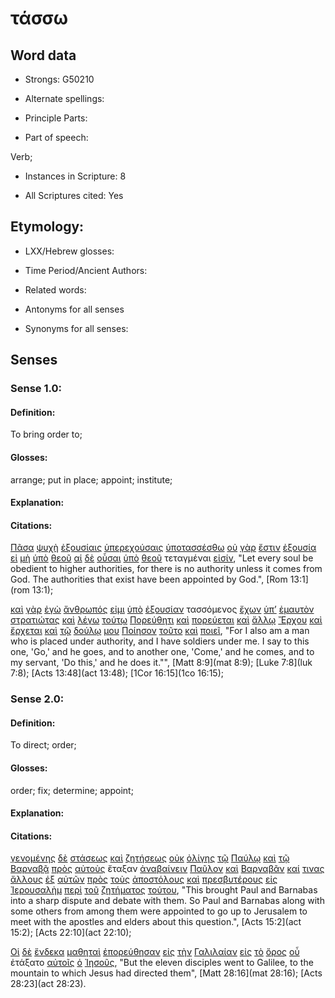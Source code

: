 # τάσσω 

<!-- Status: S2=NeedsFinalCheck -->
<!-- Lexica used for edits: BDAG, FFM, LN, A-S -->

## Word data

* Strongs: G50210

* Alternate spellings:

* Principle Parts: 

* Part of speech: 

Verb;

* Instances in Scripture: 8

* All Scriptures cited: Yes

## Etymology: 

* LXX/Hebrew glosses: 

* Time Period/Ancient Authors: 

* Related words: 

* Antonyms for all senses

* Synonyms for all senses: 

## Senses 

### Sense 1.0:

#### Definition: 

To bring order to;

#### Glosses:

arrange; put in place; appoint; institute;

#### Explanation:

#### Citations:

[Πᾶσα](../G39560/01.md) [ψυχὴ](../G55900/01.md) [ἐξουσίαις](../G18490/01.md) [ὑπερεχούσαις](../G52420/01.md) [ὑποτασσέσθω](../G52930/01.md) [οὐ](../G37560/01.md) [γὰρ](../G10630/01.md) [ἔστιν](../G99999/01.md) [ἐξουσία](../G18490/01.md) [εἰ](../G14870/01.md) [μὴ](../G33610/01.md) [ὑπὸ](../G52590/01.md) [θεοῦ](../G23160/01.md) [αἱ](../G35880/01.md) [δὲ](../G11610/01.md) [οὖσαι](../G99999/01.md) [ὑπὸ](../G52590/01.md) [θεοῦ](../G23160/01.md) τεταγμέναι [εἰσίν](../G99999/01.md), 
"Let every soul be obedient to higher authorities, for there is no authority unless it comes from God. The authorities that exist have been appointed by God.", 
[Rom 13:1](rom 13:1);  


[καὶ](../G25320/01.md) [γὰρ](../G10630/01.md) [ἐγὼ](../G14730/01.md) [ἄνθρωπός](../G04440/01.md) [εἰμι](../G99999/01.md) [ὑπὸ](../G52590/01.md) [ἐξουσίαν](../G18490/01.md) τασσόμενος [ἔχων](../G21920/01.md) [ὑπ’](../G52590/01.md) [ἐμαυτὸν](../G16830/01.md) [στρατιώτας](../G47570/01.md) [καὶ](../G25320/01.md) [λέγω](../G30040/01.md) [τούτῳ](../G37780/01.md) [Πορεύθητι](../G41980/01.md) [καὶ](../G25320/01.md) [πορεύεται](../G41980/01.md) [καὶ](../G25320/01.md) [ἄλλῳ](../G02430/01.md) [Ἔρχου](../G20640/01.md) [καὶ](../G25320/01.md) [ἔρχεται](../G20640/01.md) [καὶ](../G25320/01.md) [τῷ](../G35880/01.md) [δούλῳ](../G14010/01.md) [μου](../G14730/01.md) [Ποίησον](../G41600/01.md) [τοῦτο](../G37780/01.md) [καὶ](../G25320/01.md) [ποιεῖ](../G41600/01.md), 
"For I also am a man who is placed under authority, and I have soldiers under me. I say to this one, 'Go,' and he goes, and to another one, 'Come,' and he comes, and to my servant, 'Do this,' and he does it."", 
[Matt 8:9](mat 8:9);  [Luke 7:8](luk 7:8);  [Acts 13:48](act 13:48);  [1Cor 16:15](1co 16:15);  


### Sense 2.0:

#### Definition: 

To direct; order;

#### Glosses:

order; fix; determine; appoint;

#### Explanation:

#### Citations:

[γενομένης](../G10960/01.md) [δὲ](../G11610/01.md) [στάσεως](../G47140/01.md) [καὶ](../G25320/01.md) [ζητήσεως](../G22140/01.md) [οὐκ](../G37560/01.md) [ὀλίγης](../G36410/01.md) [τῷ](../G35880/01.md) [Παύλῳ](../G39720/01.md) [καὶ](../G25320/01.md) [τῷ](../G35880/01.md) [Βαρναβᾷ](../G09210/01.md) [πρὸς](../G43140/01.md) [αὐτοὺς](../G08460/01.md) ἔταξαν [ἀναβαίνειν](../G03050/01.md) [Παῦλον](../G39720/01.md) [καὶ](../G25320/01.md) [Βαρναβᾶν](../G09210/01.md) [καί](../G25320/01.md) [τινας](../G51000/01.md) [ἄλλους](../G02430/01.md) [ἐξ](../G15370/01.md) [αὐτῶν](../G08460/01.md) [πρὸς](../G43140/01.md) [τοὺς](../G35880/01.md) [ἀποστόλους](../G06520/01.md) [καὶ](../G25320/01.md) [πρεσβυτέρους](../G42450/01.md) [εἰς](../G15190/01.md) [Ἰερουσαλὴμ](../G24140/01.md) [περὶ](../G40120/01.md) [τοῦ](../G35880/01.md) [ζητήματος](../G22130/01.md) [τούτου](../G37780/01.md), 
"This brought Paul and Barnabas into a sharp dispute and debate with them. So Paul and Barnabas along with some others from among them were appointed to go up to Jerusalem to meet with the apostles and elders about this question.", 
[Acts 15:2](act 15:2);  [Acts 22:10](act 22:10);  


[Οἱ](../G35880/01.md) [δὲ](../G11610/01.md) [ἕνδεκα](../G17330/01.md) [μαθηταὶ](../G31010/01.md) [ἐπορεύθησαν](../G41980/01.md) [εἰς](../G15190/01.md) [τὴν](../G35880/01.md) [Γαλιλαίαν](../G10560/01.md) [εἰς](../G15190/01.md) [τὸ](../G35880/01.md) [ὄρος](../G37350/01.md) [οὗ](../G37570/01.md) ἐτάξατο [αὐτοῖς](../G08460/01.md) [ὁ](../G35880/01.md) [Ἰησοῦς](../G24240/01.md), 
"But the eleven disciples went to Galilee, to the mountain to which Jesus had directed them", 
[Matt 28:16](mat 28:16);  [Acts 28:23](act 28:23).  
